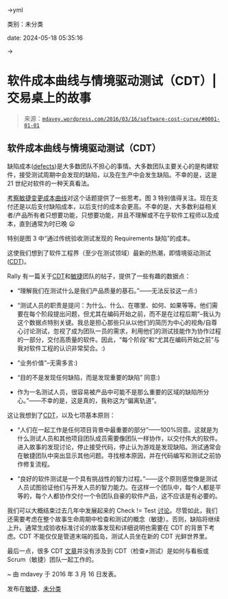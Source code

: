 →yml

类别：未分类

date: 2024-05-18 05:35:16

→

# 软件成本曲线与情境驱动测试（CDT）| 交易桌上的故事

> 来源：[`mdavey.wordpress.com/2016/03/16/software-cost-curve/#0001-01-01`](https://mdavey.wordpress.com/2016/03/16/software-cost-curve/#0001-01-01)

## 软件成本曲线与情境驱动测试（CDT）

缺陷成本([defects](http://swreflections.blogspot.co.uk/2013/09/the-real-cost-of-change-in-software.html))是大多数团队不担心的事情。大多数团队主要关心的是构建软件，接受测试周期中会发现的缺陷，以及在生产中会发生缺陷。不幸的是，这是 21 世纪对软件的一种天真看法。

[考察敏捷变更成本曲线](http://www.agilemodeling.com/essays/costOfChange.htm)对这个话题提供了一些思考。图 3 特别值得关注。现在支付还是以后支付缺陷成本，以后支付的成本会更高。不幸的是，大多数利益相关者/产品所有者只想要功能，只想要功能，并且不理解或不在乎软件工程师以及成本，直到通常为时已晚 😦

特别是图 3 中“通过传统验收测试发现的 Requirements 缺陷”的成本。

这使我们想到了软件工程界（至少在测试领域）最新的热潮，即情境驱动测试([CDT](http://context-driven-testing.com/))。

Rally 有一篇关于[CDT](http://www.developsense.com/blog/2016/01/a-context-driven-approach-to-automation-in-testing/)和[敏捷](https://www.rallydev.com/blog/engineering/context-driven-testing-agile-teams)团队的帖子，提供了一些有趣的数据点：

+   “理解我们在测试什么是我们产品质量的基石。”——无法反驳这一点:)

+   “测试人员的职责是提问：为什么、什么、在哪里、如何、如果等等。他们需要在每个阶段提出问题，但尤其在编码开始之前，而不是在过程后期”–我认为这个数据点特别关键。我总是担心那些只从以他们的简历为中心的视角/自尊心讨论测试，忽视了成为团队一员的需求，利用他们的测试技能作为协作过程的一部分，交付高质量的软件。因此，“每个阶段”和“尤其在编码开始之前”与我对软件工程的认识非常契合。:)

+   “业务价值”–无需多言:)

+   “目的不是发现任何缺陷，而是发现重要的缺陷” 同意:)

+   作为一名测试人员，很容易被产品中可能不是那么重要的区域的缺陷所分心。”——不幸的是，这是真的，我称这为“偏离轨道”。

这让我想到了[CDT](http://context-driven-testing.com/)，以及七项基本原则：

+   “人们在一起工作是任何项目背景中最重要的部分”——100%同意。这就是为什么测试人员和其他项目团队成员需要像团队一样协作，以交付伟大的软件。进入故事的发现讨论，停止接受代码，停止认为游戏是发现缺陷。测试通常会在敏捷团队中突出显示其他问题。寻找根本原因，并在代码编写和测试之前协作修复流程。

+   “良好的软件测试是一个具有挑战性的智力过程。”——这个原则感觉像是测试人员试图验证他们与开发人员的智力能力。在这样一个团队中，每个人都是平等的，每个人都协作交付一个令团队自豪的软件产品，这不应该是有必要的。

我们可以大概结束过去几年中发展起来的 Check != Test [讨论](http://www.satisfice.com/blog/archives/856)。尽管如此，我们还需要考虑在整个故事生命周期中检查和测试的概念（敏捷）。否则，缺陷将继续上升。通常生成验收标准讨论的故事发现和详细说明也需要在 CDT 的背景下考虑。CDT 不能仅仅是管道末端的孤岛，测试人员坐在新的 CDT 光鲜世界里。

最后一点，很多 CDT [文章](http://www.satisfice.com/articles/cdt-automation.pdf)并没有涉及到 CDT（检查≠测试）是如何与看板或 Scrum（敏捷）团队一起工作的。

~ 由 mdavey 于 2016 年 3 月 16 日发表。

发布在[敏捷](https://mdavey.wordpress.com/category/agile/)、[未分类](https://mdavey.wordpress.com/category/uncategorized/)
